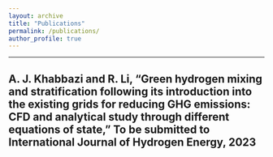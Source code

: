 ```yaml
---
layout: archive
title: "Publications"
permalink: /publications/
author_profile: true
---
```

---
A. J. Khabbazi and R. Li, “Green hydrogen mixing and stratification following its introduction into the existing grids for reducing GHG emissions: CFD and analytical study through different equations of state,” To be submitted to International Journal of Hydrogen Energy, 2023
---

<!-- {% if author.googlescholar %}
  You can also find my articles on <u><a href="{{author.googlescholar}}">my Google Scholar profile</a>.</u>
{% endif %}

{% include base_path %}

{% for post in site.publications reversed %}
  {% include archive-single.html %}
{% endfor %} -->
